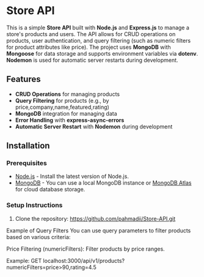 # Store API

This is a simple **Store API** built with **Node.js** and **Express.js** to manage a store's products and users. The API allows for CRUD operations on products, user authentication, and query filtering (such as numeric filters for product attributes like price). The project uses **MongoDB** with **Mongoose** for data storage and supports environment variables via **dotenv**. **Nodemon** is used for automatic server restarts during development.

## Features

- **CRUD Operations** for managing products
- **Query Filtering** for products (e.g., by price,company,name,featured,rating)
- **MongoDB** integration for managing data
- **Error Handling** with **express-async-errors**
- **Automatic Server Restart** with **Nodemon** during development

## Installation

### Prerequisites
- [Node.js](https://nodejs.org/) - Install the latest version of Node.js.
- [MongoDB](https://www.mongodb.com/) - You can use a local MongoDB instance or [MongoDB Atlas](https://www.mongodb.com/cloud/atlas) for cloud database storage.

### Setup Instructions

1. Clone the repository:
https://github.com/pahmadii/Store-API.git


Example of Query Filters
You can use query parameters to filter products based on various criteria:

Price Filtering (numericFilters): Filter products by price ranges.

Example: GET localhost:3000/api/v1/products?numericFilters=price>90,rating=4.5
